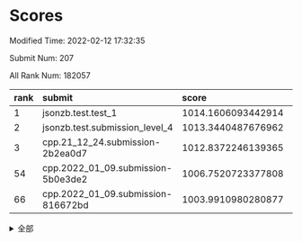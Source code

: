 # Scores

Modified Time: 2022-02-12 17:32:35

Submit Num: 207

All Rank Num: 182057

| rank |               submit               |       score        |       sigma        | pk_num |
| :--- | :--------------------------------- | :----------------- | :----------------- | :----- |
| 1    | jsonzb.test.test_1                 | 1014.1606093442914 | 0.842277301299366  | 3519   |
| 2    | jsonzb.test.submission_level_4     | 1013.3440487676962 | 0.7864459350110736 | 3516   |
| 3    | cpp.21_12_24.submission-2b2ea0d7   | 1012.8372246139365 | 0.7806540246232341 | 3518   |
| 54   | cpp.2022_01_09.submission-5b0e3de2 | 1006.7520723377808 | 0.7259876145378668 | 3517   |
| 66   | cpp.2022_01_09.submission-816672bd | 1003.9910980280877 | 0.7117473474368138 | 3516   |


<details>
<summary>全部</summary>

| rank |                 submit                 |       score        |       sigma        | pk_num |
| :--- | :------------------------------------- | :----------------- | :----------------- | :----- |
| 1    | jsonzb.test.test_1                     | 1014.1606093442914 | 0.842277301299366  | 3519   |
| 2    | jsonzb.test.submission_level_4         | 1013.3440487676962 | 0.7864459350110736 | 3516   |
| 3    | cpp.21_12_24.submission-2b2ea0d7       | 1012.8372246139365 | 0.7806540246232341 | 3518   |
| 4    | gobigger.level_3.submission_level_3_7  | 1012.0311499512917 | 0.7706513545023397 | 3521   |
| 5    | gobigger.level_3.submission_level_3_46 | 1011.3507823393729 | 0.7689694316481003 | 3518   |
| 6    | gobigger.level_3.submission_level_3_21 | 1011.2818214289696 | 0.7494792343298673 | 3513   |
| 7    | gobigger.level_3.submission_level_3_10 | 1011.0973963725992 | 0.7661575244128843 | 3521   |
| 8    | gobigger.level_3.submission_level_3_13 | 1010.9080741866604 | 0.7790017918764768 | 3515   |
| 9    | gobigger.level_3.submission_level_3_1  | 1010.7274006309009 | 0.7581396480703931 | 3518   |
| 10   | gobigger.level_3.submission_level_3_16 | 1010.7183385765277 | 0.772788523773248  | 3516   |
| 11   | gobigger.level_3.submission_level_3_2  | 1010.6469690682064 | 0.7641228109352948 | 3512   |
| 12   | gobigger.level_3.submission_level_3_38 | 1010.5565343724899 | 0.754195119411481  | 3521   |
| 13   | gobigger.level_3.submission_level_3_11 | 1010.5043487440317 | 0.7780478156643493 | 3522   |
| 14   | gobigger.level_3.submission_level_3_40 | 1010.4986824861808 | 0.7667489995474278 | 3519   |
| 15   | gobigger.level_3.submission_level_3_35 | 1010.3898807739578 | 0.7955523184214335 | 3517   |
| 16   | gobigger.level_3.submission_level_3_36 | 1010.3696424265114 | 0.7741521120831344 | 3518   |
| 17   | gobigger.level_3.submission_level_3_34 | 1010.3361567384405 | 0.7661962702376096 | 3513   |
| 18   | gobigger.level_3.submission_level_3_41 | 1010.330747712386  | 0.759514089638516  | 3517   |
| 19   | gobigger.level_3.submission_level_3_27 | 1010.2263827949506 | 0.7599346205219747 | 3518   |
| 20   | gobigger.level_3.submission_level_3_28 | 1010.1992560914676 | 0.7610522808382731 | 3521   |
| 21   | gobigger.level_3.submission_level_3_37 | 1010.1692375698726 | 0.763669964638954  | 3525   |
| 22   | gobigger.level_3.submission_level_3_3  | 1010.0864327610908 | 0.7525425889224667 | 3518   |
| 23   | gobigger.level_3.submission_level_3_49 | 1010.0616447600265 | 0.7609142118674167 | 3520   |
| 24   | gobigger.level_3.submission_level_3_19 | 1010.0447897938418 | 0.7519335558376885 | 3520   |
| 25   | gobigger.level_3.submission_level_3_31 | 1009.9757886356532 | 0.7437036103738598 | 3521   |
| 26   | gobigger.level_3.submission_level_3_45 | 1009.8894683968801 | 0.7424305181088426 | 3517   |
| 27   | gobigger.level_3.submission_level_3_23 | 1009.8816602123302 | 0.763642632970521  | 3514   |
| 28   | gobigger.level_3.submission_level_3_5  | 1009.8492497689911 | 0.779257747345883  | 3515   |
| 29   | gobigger.level_3.submission_level_3_9  | 1009.8456371475459 | 0.7790416377964693 | 3519   |
| 30   | gobigger.level_3.submission_level_3_26 | 1009.8430349646125 | 0.7434942452243692 | 3515   |
| 31   | gobigger.level_3.submission_level_3_14 | 1009.8392723074223 | 0.7462237292517352 | 3524   |
| 32   | gobigger.level_3.submission_level_3_42 | 1009.6657320949103 | 0.7727607853229388 | 3521   |
| 33   | gobigger.level_3.submission_level_3_39 | 1009.6459692584489 | 0.7705353013674063 | 3521   |
| 34   | gobigger.level_3.submission_level_3_30 | 1009.6445473869578 | 0.7546367169925341 | 3514   |
| 35   | gobigger.level_3.submission_level_3_33 | 1009.6383699184471 | 0.7424602853010498 | 3517   |
| 36   | gobigger.level_3.submission_level_3_48 | 1009.6011694493717 | 0.7380556865020526 | 3518   |
| 37   | gobigger.level_3.submission_level_3_12 | 1009.5353622369674 | 0.7560610314308427 | 3519   |
| 38   | gobigger.level_3.submission_level_3_20 | 1009.4992338577532 | 0.7493696504587651 | 3523   |
| 39   | gobigger.level_3.submission_level_3_25 | 1009.3442603856306 | 0.7487347454847741 | 3522   |
| 40   | gobigger.level_3.submission_level_3_44 | 1009.342113544332  | 0.7447725376451361 | 3517   |
| 41   | gobigger.level_3.submission_level_3_29 | 1009.3337684396208 | 0.7590405024666891 | 3515   |
| 42   | gobigger.level_3.submission_level_3_15 | 1009.272275697184  | 0.7364254710200917 | 3516   |
| 43   | gobigger.level_3.submission_level_3_17 | 1009.264120682626  | 0.7482182784912637 | 3517   |
| 44   | gobigger.level_3.submission_level_3_24 | 1009.2281615010207 | 0.7459734264935138 | 3518   |
| 45   | gobigger.level_3.submission_level_3_18 | 1009.2277059862433 | 0.7389023084805613 | 3514   |
| 46   | gobigger.level_3.submission_level_3_8  | 1009.1860126253067 | 0.7437996677364125 | 3518   |
| 47   | gobigger.level_3.submission_level_3_22 | 1009.1490510032444 | 0.747476461253939  | 3514   |
| 48   | gobigger.level_3.submission_level_3_6  | 1009.1026541501512 | 0.7371986964904625 | 3520   |
| 49   | gobigger.level_3.submission_level_3_32 | 1009.0973196471228 | 0.7655097435537103 | 3520   |
| 50   | gobigger.level_3.submission_level_3_0  | 1008.9067650375783 | 0.7555271602247229 | 3519   |
| 51   | gobigger.level_3.submission_level_3_4  | 1008.8023064323131 | 0.7415201332433337 | 3518   |
| 52   | gobigger.level_3.submission_level_3_43 | 1008.7376315548726 | 0.7354497907304803 | 3513   |
| 53   | gobigger.level_3.submission_level_3_47 | 1008.5763173180469 | 0.760806826797863  | 3514   |
| 54   | cpp.2022_01_09.submission-5b0e3de2     | 1006.7520723377808 | 0.7259876145378668 | 3517   |
| 55   | gobigger.level_1.submission_level_1_6  | 1005.5467128905271 | 0.7216220728474888 | 3516   |
| 56   | gobigger.level_1.submission_level_1_3  | 1005.1552759859288 | 0.7212266261096861 | 3518   |
| 57   | gobigger.level_1.submission_level_1_45 | 1004.8501739077474 | 0.7182968936363865 | 3510   |
| 58   | gobigger.level_1.submission_level_1_43 | 1004.5488654332368 | 0.7254600775653515 | 3515   |
| 59   | gobigger.level_1.submission_level_1_25 | 1004.5213959043693 | 0.7146878234744252 | 3522   |
| 60   | gobigger.level_1.submission_level_1_47 | 1004.4975964900781 | 0.7351010423160206 | 3516   |
| 61   | gobigger.level_1.submission_level_1_5  | 1004.3526765050079 | 0.7241392818996486 | 3521   |
| 62   | gobigger.level_1.submission_level_1_49 | 1004.2385968279103 | 0.7124582680591666 | 3513   |
| 63   | gobigger.level_1.submission_level_1_36 | 1004.1924524713498 | 0.7230542284761505 | 3519   |
| 64   | gobigger.level_1.submission_level_1_44 | 1004.1481552538479 | 0.7201800569153656 | 3517   |
| 65   | gobigger.level_1.submission_level_1_37 | 1004.0204553158746 | 0.7114067943001952 | 3511   |
| 66   | cpp.2022_01_09.submission-816672bd     | 1003.9910980280877 | 0.7117473474368138 | 3516   |
| 67   | gobigger.level_1.submission_level_1_28 | 1003.9579711215023 | 0.7194131582495543 | 3520   |
| 68   | gobigger.level_1.submission_level_1_24 | 1003.9316245576719 | 0.7215902934627636 | 3517   |
| 69   | gobigger.level_1.submission_level_1_30 | 1003.9164082271703 | 0.7344193392546186 | 3523   |
| 70   | gobigger.level_1.submission_level_1_16 | 1003.8605759044955 | 0.7263804472110478 | 3521   |
| 71   | gobigger.level_1.submission_level_1_27 | 1003.8559984865984 | 0.7074091132221015 | 3523   |
| 72   | gobigger.level_1.submission_level_1_39 | 1003.8473766861695 | 0.7128376739186275 | 3513   |
| 73   | gobigger.level_1.submission_level_1_42 | 1003.7726747787289 | 0.7157333905327311 | 3514   |
| 74   | gobigger.level_1.submission_level_1_32 | 1003.5334507165804 | 0.7264520705590019 | 3519   |
| 75   | gobigger.level_1.submission_level_1_8  | 1003.4465670335474 | 0.7098482197374337 | 3522   |
| 76   | gobigger.level_1.submission_level_1_33 | 1003.434493383135  | 0.7210235142348247 | 3518   |
| 77   | gobigger.level_1.submission_level_1_9  | 1003.4272511466764 | 0.7144279572630515 | 3519   |
| 78   | gobigger.level_1.submission_level_1_23 | 1003.3586166565641 | 0.713146075359123  | 3514   |
| 79   | gobigger.level_1.submission_level_1_34 | 1003.3193908933616 | 0.7102802181223251 | 3525   |
| 80   | gobigger.level_1.submission_level_1_31 | 1003.2977538934414 | 0.7133981963416469 | 3518   |
| 81   | gobigger.level_1.submission_level_1_29 | 1003.22005295554   | 0.7072452853781793 | 3512   |
| 82   | gobigger.level_1.submission_level_1_41 | 1003.1436732766989 | 0.7145380845729105 | 3519   |
| 83   | gobigger.level_1.submission_level_1_18 | 1003.1303222207298 | 0.7060845289046855 | 3520   |
| 84   | gobigger.level_1.submission_level_1_38 | 1003.1231266517665 | 0.7201682274688679 | 3519   |
| 85   | gobigger.level_1.submission_level_1_15 | 1003.1083433715141 | 0.7135424326266049 | 3524   |
| 86   | gobigger.level_1.submission_level_1_19 | 1003.0826422127448 | 0.7136118545600775 | 3516   |
| 87   | gobigger.level_1.submission_level_1_11 | 1003.0746367110902 | 0.7210595798522292 | 3517   |
| 88   | gobigger.level_1.submission_level_1_40 | 1003.0585483556571 | 0.7230752143736228 | 3517   |
| 89   | gobigger.level_1.submission_level_1_21 | 1003.0142727833169 | 0.7204445892076732 | 3518   |
| 90   | gobigger.level_1.submission_level_1_10 | 1002.9747261315974 | 0.7242768132838077 | 3520   |
| 91   | gobigger.level_1.submission_level_1_26 | 1002.9568858414042 | 0.7154125591820975 | 3516   |
| 92   | gobigger.level_1.submission_level_1_12 | 1002.901213647665  | 0.7119286962782354 | 3522   |
| 93   | gobigger.level_1.submission_level_1_20 | 1002.8421462616136 | 0.7184871783743121 | 3517   |
| 94   | gobigger.level_1.submission_level_1_0  | 1002.7605182089073 | 0.7144422437716746 | 3520   |
| 95   | gobigger.level_1.submission_level_1_14 | 1002.743560344874  | 0.7229238975664886 | 3520   |
| 96   | gobigger.level_1.submission_level_1_22 | 1002.7403029740724 | 0.7187098435700446 | 3515   |
| 97   | gobigger.level_1.submission_level_1_13 | 1002.6477521463886 | 0.7104098817096137 | 3522   |
| 98   | gobigger.level_1.submission_level_1_4  | 1002.6361020887528 | 0.71688756505219   | 3517   |
| 99   | gobigger.level_1.submission_level_1_7  | 1002.6015075559565 | 0.7147564411713564 | 3519   |
| 100  | gobigger.level_1.submission_level_1_48 | 1002.4799137395769 | 0.727162423154237  | 3519   |
| 101  | gobigger.level_1.submission_level_1_35 | 1002.2766916875796 | 0.7200240384157157 | 3515   |
| 102  | gobigger.level_1.submission_level_1_1  | 1002.2492399194876 | 0.7070871715129643 | 3520   |
| 103  | gobigger.level_1.submission_level_1_2  | 1002.2125624867541 | 0.7078853288303986 | 3520   |
| 104  | gobigger.level_1.submission_level_1_46 | 1001.8835706756361 | 0.7035718303461432 | 3521   |
| 105  | gobigger.level_1.submission_level_1_17 | 1001.4814293305728 | 0.7054001021553171 | 3517   |
| 106  | gobigger.random.submission_random_13   | 997.3051481965061  | 0.7076417796940779 | 3519   |
| 107  | gobigger.random.submission_random_0    | 997.1218063621333  | 0.7126000711218072 | 3518   |
| 108  | gobigger.random.submission_random_38   | 996.6951230461893  | 0.7062748139993585 | 3521   |
| 109  | gobigger.random.submission_random_39   | 996.676279590233   | 0.7073568842594304 | 3515   |
| 110  | gobigger.random.submission_random_2    | 996.6737013173561  | 0.7104323368103711 | 3517   |
| 111  | gobigger.random.submission_random_44   | 996.6515313925076  | 0.7222336781306611 | 3512   |
| 112  | gobigger.random.submission_random_3    | 996.6377527125225  | 0.7069871320115072 | 3525   |
| 113  | gobigger.random.submission_random_40   | 996.5936831669915  | 0.703275260929018  | 3518   |
| 114  | gobigger.random.submission_random_16   | 996.5484967118206  | 0.7008531050274647 | 3518   |
| 115  | gobigger.random.submission_random_21   | 996.5424061804418  | 0.7204408476485894 | 3518   |
| 116  | gobigger.random.submission_random_46   | 996.520672128744   | 0.7160000210887866 | 3520   |
| 117  | gobigger.random.submission_random_45   | 996.506711982446   | 0.7027392198061447 | 3521   |
| 118  | gobigger.random.submission_random_6    | 996.357588691507   | 0.7063228473334597 | 3518   |
| 119  | gobigger.random.submission_random_43   | 996.3088593165753  | 0.7101996578346093 | 3516   |
| 120  | gobigger.random.submission_random_41   | 996.2625245406275  | 0.7161246582154054 | 3518   |
| 121  | gobigger.random.submission_random_12   | 996.1893029997298  | 0.7117101024843502 | 3519   |
| 122  | gobigger.random.submission_random_7    | 996.1792493693363  | 0.7144829590616855 | 3521   |
| 123  | gobigger.random.submission_random_18   | 996.1467385795281  | 0.7159726763008784 | 3518   |
| 124  | gobigger.random.submission_random_26   | 996.1382254071189  | 0.7218448472905579 | 3518   |
| 125  | gobigger.random.submission_random_15   | 996.0995597911755  | 0.7071499686362744 | 3511   |
| 126  | gobigger.random.submission_random_34   | 995.977218295842   | 0.7216675184263973 | 3514   |
| 127  | gobigger.random.submission_random_28   | 995.9551483828071  | 0.7113801369206273 | 3522   |
| 128  | gobigger.random.submission_random_35   | 995.8732706011142  | 0.7220753963562005 | 3517   |
| 129  | gobigger.random.submission_random_8    | 995.8682775771891  | 0.7422703639813943 | 3515   |
| 130  | gobigger.random.submission_random_5    | 995.8631993480593  | 0.7302271470425993 | 3518   |
| 131  | gobigger.random.submission_random_32   | 995.8236367625791  | 0.7223377434428013 | 3514   |
| 132  | gobigger.random.submission_random_30   | 995.8117994288596  | 0.7082712680482344 | 3514   |
| 133  | gobigger.random.submission_random_48   | 995.7611991161386  | 0.7071741559422361 | 3519   |
| 134  | gobigger.random.submission_random_24   | 995.7556205473517  | 0.7168015103900051 | 3511   |
| 135  | gobigger.random.submission_random_4    | 995.7434646426324  | 0.7239993913209593 | 3520   |
| 136  | gobigger.random.submission_random_36   | 995.7366465668757  | 0.7158248205714304 | 3518   |
| 137  | gobigger.random.submission_random_33   | 995.6708472912799  | 0.6931936957091245 | 3520   |
| 138  | gobigger.random.submission_random_9    | 995.6699101686852  | 0.7273538754174925 | 3516   |
| 139  | gobigger.random.submission_random_25   | 995.6583399659228  | 0.7071574205712639 | 3519   |
| 140  | gobigger.random.submission_random_22   | 995.6532936993917  | 0.7154966122085443 | 3517   |
| 141  | gobigger.random.submission_random_37   | 995.5922527411873  | 0.6892613754167416 | 3519   |
| 142  | gobigger.random.submission_random_14   | 995.5161964385688  | 0.7148737225629233 | 3517   |
| 143  | gobigger.random.submission_random_49   | 995.4526240800425  | 0.7240210205475707 | 3518   |
| 144  | gobigger.random.submission_random_27   | 995.4493856932236  | 0.7188741348672901 | 3517   |
| 145  | gobigger.random.submission_random_19   | 995.4101399052421  | 0.7139037934770066 | 3515   |
| 146  | gobigger.random.submission_random_1    | 995.310189674287   | 0.7278780644331432 | 3519   |
| 147  | gobigger.random.submission_random_31   | 995.3062787598606  | 0.7273185197560114 | 3515   |
| 148  | gobigger.random.submission_random_17   | 995.2502207812332  | 0.7200676943262686 | 3522   |
| 149  | gobigger.random.submission_random_20   | 995.2079838218349  | 0.7143966570705509 | 3511   |
| 150  | gobigger.random.submission_random_47   | 995.0588688028815  | 0.7348777472285423 | 3519   |
| 151  | gobigger.random.submission_random_11   | 994.8234859817819  | 0.7093857315708151 | 3523   |
| 152  | gobigger.random.submission_random_23   | 994.7526005081068  | 0.7175786892446313 | 3522   |
| 153  | gobigger.random.submission_random_29   | 994.6903625435275  | 0.7102689802025697 | 3517   |
| 154  | gobigger.random.submission_random_10   | 994.6846866373038  | 0.7050120456246962 | 3519   |
| 155  | gobigger.random.submission_random_42   | 994.6397769748545  | 0.7278110412107496 | 3520   |
| 156  | gobigger.level_2.submission_level_2_43 | 994.6265829324577  | 0.7361489490071836 | 3515   |
| 157  | gobigger.level_2.submission_level_2_14 | 994.0007810579871  | 0.7250284860622942 | 3515   |
| 158  | gobigger.level_2.submission_level_2_27 | 993.5916347701008  | 0.7392720406902852 | 3519   |
| 159  | gobigger.level_2.submission_level_2_17 | 993.2279146233645  | 0.7339252598555166 | 3518   |
| 160  | gobigger.level_2.submission_level_2_5  | 993.1735102096462  | 0.7340726594766005 | 3526   |
| 161  | gobigger.level_2.submission_level_2_46 | 992.9552086754996  | 0.750965342691398  | 3517   |
| 162  | gobigger.level_2.submission_level_2_45 | 992.7899318203893  | 0.7274491984870831 | 3522   |
| 163  | gobigger.level_2.submission_level_2_40 | 992.7634504033776  | 0.7390767071824889 | 3517   |
| 164  | gobigger.level_2.submission_level_2_2  | 992.6782020277404  | 0.728780143495625  | 3518   |
| 165  | gobigger.level_2.submission_level_2_34 | 992.5560921677352  | 0.7526229258175776 | 3519   |
| 166  | gobigger.level_2.submission_level_2_4  | 992.5066784363667  | 0.7466012835193107 | 3524   |
| 167  | gobigger.level_2.submission_level_2_9  | 992.4928197598147  | 0.7346508934070091 | 3524   |
| 168  | gobigger.level_2.submission_level_2_18 | 992.4774278428122  | 0.742518243067362  | 3518   |
| 169  | gobigger.level_2.submission_level_2_28 | 992.4481686774106  | 0.7440742417762496 | 3515   |
| 170  | gobigger.level_2.submission_level_2_31 | 992.4264456770987  | 0.7255205859068881 | 3520   |
| 171  | gobigger.level_2.submission_level_2_30 | 992.3883205088288  | 0.7388015619758048 | 3516   |
| 172  | gobigger.level_2.submission_level_2_1  | 992.3302692566233  | 0.736898403941357  | 3518   |
| 173  | gobigger.level_2.submission_level_2_25 | 992.2548952961464  | 0.7439236368968075 | 3519   |
| 174  | gobigger.level_2.submission_level_2_20 | 992.1563932016686  | 0.7313988899325525 | 3520   |
| 175  | gobigger.level_2.submission_level_2_35 | 992.078273765369   | 0.7504152731544387 | 3520   |
| 176  | gobigger.level_2.submission_level_2_32 | 992.000996039369   | 0.7293051624260516 | 3518   |
| 177  | gobigger.level_2.submission_level_2_7  | 991.9486556043233  | 0.7350601448332557 | 3515   |
| 178  | gobigger.level_2.submission_level_2_19 | 991.9482595065168  | 0.7441304981944654 | 3516   |
| 179  | gobigger.level_2.submission_level_2_0  | 991.8666307380678  | 0.7350045022290588 | 3523   |
| 180  | gobigger.level_2.submission_level_2_24 | 991.8639479523637  | 0.7476106849032494 | 3514   |
| 181  | gobigger.level_2.submission_level_2_48 | 991.8585472315008  | 0.7393794966319357 | 3517   |
| 182  | gobigger.level_2.submission_level_2_10 | 991.8491546005248  | 0.7427980111223236 | 3522   |
| 183  | gobigger.level_2.submission_level_2_44 | 991.8315067794107  | 0.7315595540872406 | 3522   |
| 184  | gobigger.level_2.submission_level_2_39 | 991.8097336583115  | 0.7342140450391726 | 3523   |
| 185  | gobigger.level_2.submission_level_2_23 | 991.7864409939052  | 0.7584683346330497 | 3518   |
| 186  | gobigger.level_2.submission_level_2_8  | 991.7080035555449  | 0.7534387394508468 | 3516   |
| 187  | gobigger.level_2.submission_level_2_38 | 991.7048824684681  | 0.7279274584730616 | 3510   |
| 188  | gobigger.level_2.submission_level_2_6  | 991.6973131304968  | 0.7418881883695705 | 3518   |
| 189  | gobigger.level_2.submission_level_2_22 | 991.6157808712488  | 0.7393119421813567 | 3516   |
| 190  | gobigger.level_2.submission_level_2_16 | 991.5905187951024  | 0.7472573294553619 | 3519   |
| 191  | gobigger.level_2.submission_level_2_21 | 991.5563180213195  | 0.740026829359511  | 3522   |
| 192  | gobigger.level_2.submission_level_2_12 | 991.4870697548279  | 0.7528987240563401 | 3519   |
| 193  | gobigger.level_2.submission_level_2_42 | 991.4727100278417  | 0.7367425099859397 | 3519   |
| 194  | gobigger.level_2.submission_level_2_36 | 991.3910079072749  | 0.7592970005736922 | 3516   |
| 195  | gobigger.level_2.submission_level_2_33 | 991.2301804782942  | 0.7459268437419878 | 3521   |
| 196  | gobigger.level_2.submission_level_2_37 | 991.1796848024175  | 0.756594561239581  | 3519   |
| 197  | gobigger.level_2.submission_level_2_26 | 991.1767453491946  | 0.7505177903322955 | 3519   |
| 198  | gobigger.level_2.submission_level_2_47 | 991.1696761558295  | 0.7434247540973223 | 3517   |
| 199  | gobigger.level_2.submission_level_2_3  | 991.0801828365261  | 0.760506394650588  | 3519   |
| 200  | gobigger.level_2.submission_level_2_11 | 991.0745414965833  | 0.7497526181347628 | 3517   |
| 201  | gobigger.level_2.submission_level_2_15 | 990.9910006858973  | 0.7434110996322858 | 3515   |
| 202  | gobigger.level_2.submission_level_2_49 | 990.7281875617481  | 0.766492341563288  | 3520   |
| 203  | gobigger.level_2.submission_level_2_29 | 990.567613558651   | 0.7741931964978547 | 3518   |
| 204  | gobigger.level_2.submission_level_2_13 | 990.1404330272012  | 0.7708263650981073 | 3519   |
| 205  | gobigger.level_2.submission_level_2_41 | 989.7312085345449  | 0.7826826962819388 | 3516   |
| 206  | gobigger.none.submission_none_1        | 979.591939964702   | 1.1644618674020635 | 3517   |
| 207  | gobigger.none.submission_none_0        | 975.6766687995031  | 1.4432525367890958 | 3515   |

</details>